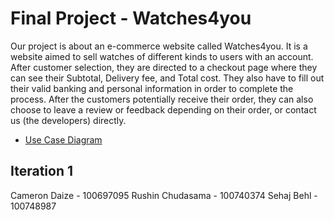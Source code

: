 # Final Project - Watches4you

Our project is about an e-commerce website called Watches4you. It is a website aimed to sell watches of different kinds to users with an account. After customer selection, they are directed to a checkout page where they can see their Subtotal, Delivery fee, and Total cost. They also have to fill out their valid banking and personal information in order to complete the process. After the customers potentially receive their order, they can also choose to leave a review or feedback depending on their order, or contact us (the developers) directly.

- [Use Case Diagram](https://github.com/)

## Iteration 1






Cameron Daize - 100697095
Rushin Chudasama - 100740374
Sehaj Behl - 100748987
